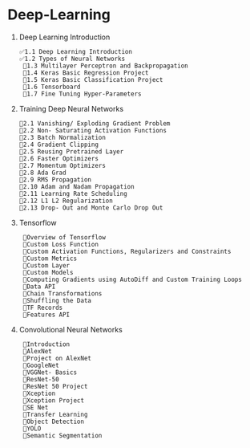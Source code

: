 # Deep-Learning

1. Deep Learning Introduction

       ✅1.1 Deep Learning Introduction
       ✅1.2 Types of Neural Networks
        🔴1.3 Multilayer Perceptron and Backpropagation
        🔴1.4 Keras Basic Regression Project
        🔴1.5 Keras Basic Classification Project
        🔴1.6 Tensorboard
        🔴1.7 Fine Tuning Hyper-Parameters
 2. Training Deep Neural Networks 
 
        🔴2.1 Vanishing/ Exploding Gradient Problem
        🔴2.2 Non- Saturating Activation Functions
        🔴2.3 Batch Normalization
        🔴2.4 Gradient Clipping
        🔴2.5 Reusing Pretrained Layer
        🔴2.6 Faster Optimizers
        🔴2.7 Momentum Optimizers
        🔴2.8 Ada Grad
        🔴2.9 RMS Propagation
        🔴2.10 Adam and Nadam Propagation
        🔴2.11 Learning Rate Scheduling
        🔴2.12 L1 L2 Regularization
        🔴2.13 Drop- Out and Monte Carlo Drop Out
    
3. Tensorflow

        🔴Overview of Tensorflow
        🔴Custom Loss Function
        🔴Custom Activation Functions, Regularizers and Constraints
        🔴Custom Metrics
        🔴Custom Layer
        🔴Custom Models
        🔴Computing Gradients using AutoDiff and Custom Training Loops
        🔴Data API
        🔴Chain Transformations
        🔴Shuffling the Data
        🔴TF Records
        🔴Features API

4. Convolutional Neural Networks

        🔴Introduction
        🔴AlexNet
        🔴Project on AlexNet
        🔴GoogleNet
        🔴VGGNet- Basics
        🔴ResNet-50
        🔴ResNet 50 Project
        🔴Xception
        🔴Xception Project
        🔴SE Net
        🔴Transfer Learning
        🔴Object Detection
        🔴YOLO
        🔴Semantic Segmentation
